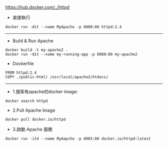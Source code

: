 
https://hub.docker.com/_/httpd

* 直接執行
```
docker run -dit --name MyApache -p 8080:80 httpd:2.4

```

<hr class="hr1"/>

* Build & Run Apache
```
docker build -t my-apache2 .
docker run -dit --name my-running-app -p 8080:80 my-apache2
```

* Dockerfile
```
FROM httpd:2.4
COPY ./public-html/ /usr/local/apache2/htdocs/
```



<hr class="hr1"/>

* 1.搜索有apache的docker image:
```
docker search httpd
```

* 2.Pull Apache Image
```
docker pull docker.io/httpd
```
* 3.啟動 Apache 服務

```
docker run -itd --name MyAapche -p 8085:80 docker.io/httpd:latest
```
